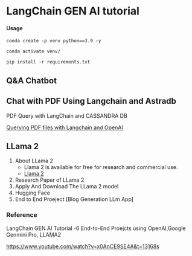 # LangChain GEN AI tutorial

#### Usage
```
conda create -p venv python==3.9 -y
```

```
conda activate venv/
```

```
pip install -r requirements.txt
```



## Q&A Chatbot


## Chat with PDF Using Langchain and Astradb

PDF Query with LangChain and CASSANDRA DB 


[Querying PDF files with  Langchain and OpenAI](https://medium.com/@svikraman010101/querying-pdf-files-with-langchain-and-openai-b5ec496e28c0)


## LLama 2
1. About LLama 2
    - Llama 2 is available for free for research and commercial use.
    - [Llama 2](https://llama.meta.com/llama2)
2. Research Paper of LLama 2
3. Apply And Download The LLama 2 model
4. Hugging Face
5. End to End Proeject [Blog Generation LLm App]



### Reference

LangChain GEN AI Tutorial -6 End-to-End Proejcts using OpenAI,Google Genmini Pro, LLAMA2

https://www.youtube.com/watch?v=x0AnCE9SE4A&t=13168s
